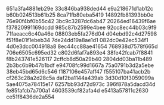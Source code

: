 651a3fa4881eb29e
33c846ba938ded44
e9a218671d1ab12c
b60b024513b61b25
8ca71fb80eba5419
14892fb81393bb0e
76e90f4bf0b55c42
3bc9c3287dc6ab47
20264ed16439f6ae
f37820991169dcdd
985c87b2599e4bee
92cc8ec44b03c9f9
71faeacc6c40a46e
08803eb5fa276d04
d04ebd92c4d27598
f51f8e01f1ebeb34
7de24dd19a8ae1d1
082dc0e42ec534f1
4d0e3dcc004918a8
8ec44cc88ae41654
768938d7578f665d
706e6505c695ed32
c802d6faf7a893e4
38fe42fcab7f8841
f8b243741e526117
2cffcb8d50a29b40
2804dd03ba11b489
2b3bc6b9b47b1bdf
e94708fc99d1667a
75a0791b3d2a5ebe
38eb45bd65d6c546
f187106e457aff47
f555107ba41acb2b
cf263c28a2d28c5a
daf2ba1144a439ab
3d30d10f3059099a
5ae4075a78415e17
6257bb93d72d973c
396f878a5dacd34d
fe85fafcb7a700a1
4603539cf82afa4d
e5413a57811c2630
ce51f8436de2a554
